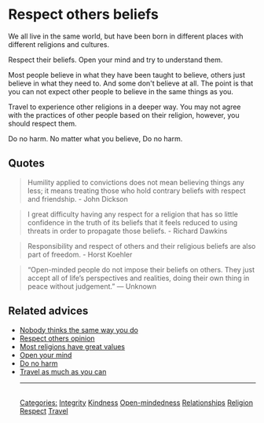 # Respect others beliefs

We all live in the same world, but have been born in different places with different religions and cultures.

Respect their beliefs. Open your mind and try to understand them.

Most people believe in what they have been taught to believe, others just believe in what they need to. And some don't believe at all. The point is that you can not expect other people to believe in the same things as you.

Travel to experience other religions in a deeper way. You may not agree with the practices of other people based on their religion, however, you should respect them.

Do no harm. No matter what you believe, Do no harm.

## Quotes

> Humility applied to convictions does not mean believing things any less; it means treating those who hold contrary beliefs with respect and friendship. - John Dickson

> I great difficulty having any respect for a religion that has so little confidence in the truth of its beliefs that it feels reduced to using threats in order to propagate those beliefs. - Richard Dawkins

> Responsibility and respect of others and their religious beliefs are also part of freedom. - Horst Koehler

> “Open-minded people do not impose their beliefs on others. They just accept all of life’s perspectives and realities, doing their own thing in peace without judgement.” — Unknown 

## Related advices

- [Nobody thinks the same way you do](../Nobody%20thinks%20the%20same%20way%20you%20do/index.md)
- [Respect others opinion](../Respect%20others%20opinion/index.md)
- [Most religions have great values](../Most%20religions%20have%20great%20values/index.md)
- [Open your mind](../Open%20your%20mind/index.md)
- [Do no harm](../Do%20no%20harm/index.md)
- [Travel as much as you can](../Travel%20as%20much%20as%20you%20can/index.md)<hr/><br/>[Categories:](../Categories/index.md) [Integrity](../Categories/Integrity.md) [Kindness](../Categories/Kindness.md) [Open-mindedness](../Categories/Open-mindedness.md) [Relationships](../Categories/Relationships.md) [Religion](../Categories/Religion.md) [Respect](../Categories/Respect.md) [Travel](../Categories/Travel.md)